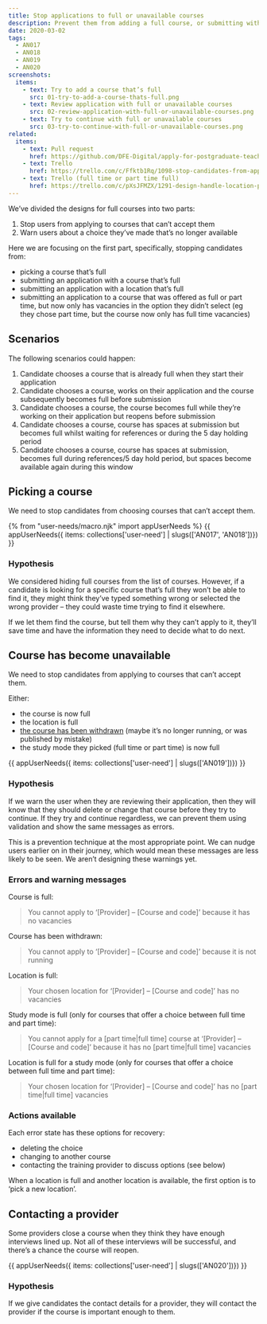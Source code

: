 ```yaml
---
title: Stop applications to full or unavailable courses
description: Prevent them from adding a full course, or submitting with a full course.
date: 2020-03-02
tags:
  - AN017
  - AN018
  - AN019
  - AN020
screenshots:
  items:
    - text: Try to add a course that’s full
      src: 01-try-to-add-a-course-thats-full.png
    - text: Review application with full or unavailable courses
      src: 02-review-application-with-full-or-unavailable-courses.png
    - text: Try to continue with full or unavailable courses
      src: 03-try-to-continue-with-full-or-unavailable-courses.png
related:
  items:
    - text: Pull request
      href: https://github.com/DFE-Digital/apply-for-postgraduate-teacher-training-prototype/pull/356
    - text: Trello
      href: https://trello.com/c/Ffktb1Rq/1098-stop-candidates-from-applying-to-courses-that-are-full-or-closed
    - text: Trello (full time or part time full)
      href: https://trello.com/c/pXsJFMZX/1291-design-handle-location-pt-ft-courses-filling
---
```


We’ve divided the designs for full courses into two parts:

1. Stop users from applying to courses that can’t accept them
2. Warn users about a choice they’ve made that’s no longer available

Here we are focusing on the first part, specifically, stopping candidates from:

* picking a course that’s full
* submitting an application with a course that’s full
* submitting an application with a location that’s full
* submitting an application to a course that was offered as full or part time, but now only has vacancies in the option they didn’t select (eg they chose part time, but the course now only has full time vacancies)

## Scenarios

The following scenarios could happen:

1. Candidate chooses a course that is already full when they start their application
2. Candidate chooses a course, works on their application and the course subsequently becomes full before submission
3. Candidate chooses a course, the course becomes full while they’re working on their application but reopens before submission
4. Candidate chooses a course, course has spaces at submission but becomes full whilst waiting for references or during the 5 day holding period
5. Candidate chooses a course, course has spaces at submission, becomes full during references/5 day hold period, but spaces become available again during this window

## Picking a course

We need to stop candidates from choosing courses that can’t accept them.

{% from "user-needs/macro.njk" import appUserNeeds %}
{{ appUserNeeds({ items: collections['user-need'] | slugs(['AN017', 'AN018'])}) }}

### Hypothesis

We considered hiding full courses from the list of courses. However, if a candidate is looking for a specific course that’s full they won’t be able to find it, they might think they’ve typed something wrong or selected the wrong provider – they could waste time trying to find it elsewhere.

If we let them find the course, but tell them why they can’t apply to it, they’ll save time and have the information they need to decide what to do next.

## Course has become unavailable

We need to stop candidates from applying to courses that can’t accept them.

Either:

* the course is now full
* the location is full
* [the course has been withdrawn](/publish-teacher-training-courses/deleting-and-withdrawing) (maybe it’s no longer running, or was published by mistake)
* the study mode they picked (full time or part time) is now full

{{ appUserNeeds({ items: collections['user-need'] | slugs(['AN019'])}) }}

### Hypothesis

If we warn the user when they are reviewing their application, then they will know that they should delete or change that course before they try to continue. If they try and continue regardless, we can prevent them using validation and show the same messages as errors.

This is a prevention technique at the most appropriate point. We can nudge users earlier on in their journey, which would mean these messages are less likely to be seen. We aren’t designing these warnings yet.

### Errors and warning messages

Course is full:

> You cannot apply to ‘[Provider] – [Course and code]’ because it has no vacancies

Course has been withdrawn:

> You cannot apply to ‘[Provider] – [Course and code]’ because it is not running

Location is full:

> Your chosen location for ‘[Provider] – [Course and code]’ has no vacancies

Study mode is full (only for courses that offer a choice between full time and part time):

> You cannot apply for a [part time|full time] course at ‘[Provider] – [Course and code]’ because it has no [part time|full time] vacancies

Location is full for a study mode (only for courses that offer a choice between full time and part time):

> Your chosen location for ‘[Provider] – [Course and code]’ has no [part time|full time] vacancies

### Actions available

Each error state has these options for recovery:

* deleting the choice
* changing to another course
* contacting the training provider to discuss options (see below)

When a location is full and another location is available, the first option is to ‘pick a new location’.

## Contacting a provider

Some providers close a course when they think they have enough interviews lined up. Not all of these interviews will be successful, and there’s a chance the course will reopen.

{{ appUserNeeds({ items: collections['user-need'] | slugs(['AN020'])}) }}

### Hypothesis

If we give candidates the contact details for a provider, they will contact the provider if the course is important enough to them.
